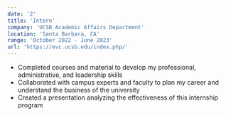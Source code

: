 ```yaml
---
date: '2'
title: 'Intern'
company: 'UCSB Academic Affairs Department'
location: 'Santa Barbara, CA'
range: 'October 2022 - June 2023'
url: 'https://evc.ucsb.edu/index.php/'
---
```


- Completed courses and material to develop my professional, administrative, and leadership skills
- Collaborated with campus experts and faculty to plan my career and understand the business of the university
- Created a presentation analyzing the effectiveness of this internship program

